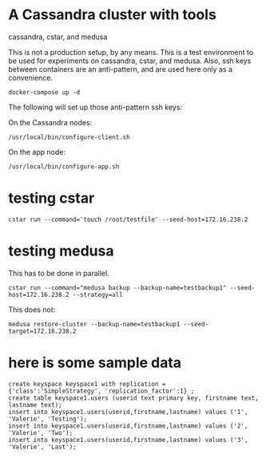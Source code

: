 # A Cassandra cluster with tools
cassandra, cstar, and medusa

This is not a production setup, by any means. This is a test environment to be used for experiments on cassandra, cstar, and medusa. Also, ssh keys between containers are an anti-pattern, and are used here only as a convenience.

`docker-compose up -d`

The following will set up those anti-pattern ssh keys:

On the Cassandra nodes:

`/usr/local/bin/configure-client.sh`

On the app node:

`/usr/local/bin/configure-app.sh`

# testing cstar

```
cstar run --command='touch /root/testfile' --seed-host=172.16.238.2
```

# testing medusa

This has to be done in parallel.

```
cstar run --command="medusa backup --backup-name=testbackup1" --seed-host=172.16.238.2 --strategy=all
```

This does not:

```
medusa restore-cluster --backup-name=testbackup1 --seed-target=172.16.238.2
```

# here is some sample data 

```
create keyspace keyspace1 with replication = {'class':'SimpleStrategy', 'replication_factor':1} ;
create table keyspace1.users (userid text primary key, firstname text, lastname text);
insert into keyspace1.users(userid,firstname,lastname) values ('1', 'Valerie', 'Testing');
insert into keyspace1.users(userid,firstname,lastname) values ('2', 'Valerie', 'Two');
insert into keyspace1.users(userid,firstname,lastname) values ('3', 'Valerie', 'Last');
```


